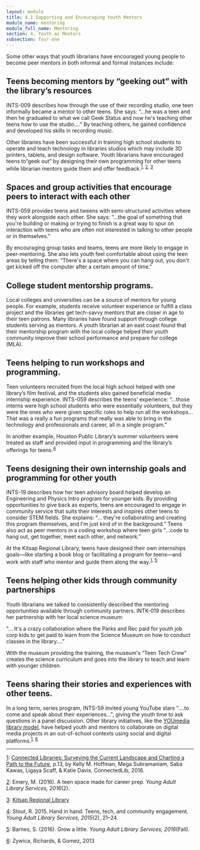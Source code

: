 ```yaml
---
layout: module
title: 4.1 Supporting and Encouraging Youth Mentors
module_name: mentoring
module_full_name: Mentoring
section: 4. Youth as Mentors
subsection: four-one
---
```


Some other ways that youth librarians have encouraged young people to become peer mentors in both informal and formal instances include: 

## Teens becoming mentors by “geeking out” with the library’s resources 

INTS-009 describes how through the use of their recording studio, one teen informally became a mentor to other teens. She says: “...he was a teen and then he graduated to what we call Geek Status and now he's teaching other teens how to use the studio....” By teaching others, he gained confidence and developed his skills in recording music. 

Other libraries have been successful in training high school students to operate and teach technology in libraries studios which may include 3D printers, tablets, and design software. Youth librarians have encouraged teens to“geek out” by designing their own programming for other teens while librarian mentors guide them and offer feedback.<sup><a name="1" href="#fn1">1</a>, <a name="2" href="#fn2">2</a>, <a name="3" href="#fn3">3</a></sup>

## Spaces and group activities that encourage peers to interact with each other 

INTS-059 provides teens and tweens with semi-structured activities where they work alongside each other. She says: “...the goal of something that you're building or making or trying to finish is a great way to spur on interaction with teens who are often not interested in talking to other people or in themselves.” 

By encouraging group tasks and teams, teens are more likely to engage in peer-mentoring. She also lets youth feel comfortable about using the teen areas by telling them: “There's a space where you can hang out, you don't get kicked off the computer after a certain amount of time." 

## College student mentorship programs.  

Local colleges and universities can be a source of mentors for young people. For example, students receive volunteer experience or fulfill a class project and the libraries get tech-savvy mentors that are closer in age to their teen patrons. Many libraries have found support through college students serving as mentors. A youth librarian at an east coast found that their mentorship program with the local college helped their youth community improve their school performance and prepare for college (MLA).  

## Teens helping to run workshops and programming. 

Teen volunteers recruited from the local high school helped with one library’s film festival, and the students also gained beneficial media internship experience. INTS-059 describes the teens’ experience: “...those interns were high school students who were essentially volunteers, but they were the ones who were given specific roles to help run all the workshops... That was a really a fun programs that really was able to bring in the technology and professionals and career, all in a single program.” 

In another example, Houston Public Library’s summer volunteers were treated as staff and provided input in programming and the library’s offerings for teens.<sup><a name="4" href="#fn4">4</a></sup> 

## Teens designing their own internship goals and programming for other youth 

INTS-19 describes how her teen advisory board helped develop an Engineering and Physics Intro program for younger kids. By providing opportunities to give back as experts, teens are encouraged to engage in community service that suits their interests and inspires other teens to consider STEM fields. She explains: “... they're collaborating and creating this program themselves, and I'm just kind of in the background.” Teens also act as peer mentors in a coding workshop where teen girls "...code to hang out, get together, meet each other, and network.”  

At the Kitsap Regional Library, teens have designed their own internships goals—like starting a book blog or facilitating a program for teens—and work with staff who mentor and guide them along the way.<sup><a name="1" href="#fn1">1</a>, <a name="5" href="#fn5">5</a></sup>


## Teens helping other kids through community partnerships 

Youth librarians we talked to consistently described the mentoring opportunities available through community partners. INTK-019 describes her partnership with her local science museum: 

"... It's a crazy collaboration where the Parks and Rec paid for youth job corp kids to get paid to learn from the Science Museum on how to conduct classes in the library….” 

With the museum providing the training, the museum's “Teen Tech Crew” creates the science curriculum and goes into the library to teach and learn with younger children.   

## Teens sharing their stories and experiences with other teens. 

In a long term, series program, INTS-59 invited young YouTube stars "....to come and speak about their experiences...", giving the youth time to ask questions in a panel discussion. Other library initiatives, like the <a href="https://www.chipublib.org/programs-and-partnerships/youmedia/" target="_blank">YOUmedia library model</a>, have helped youth and mentors to collaborate on digital media projects in an out-of-school contexts using social and digital platforms.<sup><a name="1" href="#fn1">1</a>, <a name="6" href="#fn6">6</a></sup>


<hr/>

<a name="fn1" href="#1">1</a>: [Connected Libraries: Surveying the Current Landscape and Charting a Path to the Future](https://connectedlib.ischool.uw.edu/connected-learning-in-libraries), p.13, by Kelly M. Hoffman, Mega Subramaniam, Saba Kawas, Ligaya Scaff, & Katie Davis. ConnectedLib, 2016.

<a name="fn2" href="#2">2</a>: Emery, M. (2016). A teen space made for career prep. _Young Adult Library Services, 2016_(2).

<a name="fn3" href="#3">3</a>: [Kitsap Regional Library](http://www.krl.org/)

<a name="fn4" href="#4">4</a>: Stout, R. 2015. Hand in hand: Teens, tech, and community engagement. _Young Adult Library Services, 2015_(2), 21–24.

<a name="fn5" href="#5">5</a>: Barnes, S. (2016). Grow a little. _Young Adult Library Services, 2016_(Fall).

<a name="fn6" href="#6">6</a>: Zywica, Richards, & Gomez, 2013